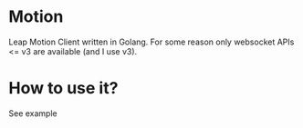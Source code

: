 # Motion

Leap Motion Client written in Golang. For some reason only websocket APIs <= v3 are available (and I use v3).

# How to use it?

See example
